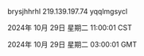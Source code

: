 brysjhhrhl 219.139.197.74 yqqlmgsycl

2024年 10月 29日 星期二 11:00:01 CST

2024年 10月 29日 星期二 03:00:01 GMT
